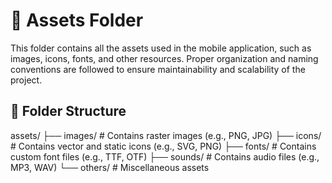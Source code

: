 
# 📁 Assets Folder

This folder contains all the assets used in the mobile application, such as images, icons, fonts, and other resources. Proper organization and naming conventions are followed to ensure maintainability and scalability of the project.

## 📂 Folder Structure

assets/
├── images/       # Contains raster images (e.g., PNG, JPG)
├── icons/        # Contains vector and static icons (e.g., SVG, PNG)
├── fonts/        # Contains custom font files (e.g., TTF, OTF)
├── sounds/       # Contains audio files (e.g., MP3, WAV)
└── others/       # Miscellaneous assets
